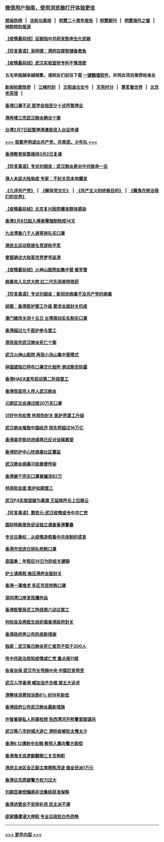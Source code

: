 ### [微信用户指南，使用浏览器打开体验更佳](https://github.com/gfw-breaker/banned-news1/blob/master/indexes/wechat-guide.md?t=0)
#### [禁闻热榜](热点新闻.md?t=0)  &nbsp;&nbsp;|&nbsp;&nbsp; [法轮功真相](https://github.com/gfw-breaker/truth/blob/master/README.md?t=0) &nbsp;&nbsp;|&nbsp;&nbsp; [明慧二十周年报告](https://github.com/gfw-breaker/mh-reports/blob/master/README.md?t=0) &nbsp;&nbsp;|&nbsp;&nbsp;[明慧期刊](https://github.com/gfw-breaker/mh-qikan) &nbsp;&nbsp;|&nbsp;&nbsp; [明慧海外之窗](https://github.com/gfw-breaker/mh-news/blob/master/README.md?t=0) &nbsp;&nbsp;|&nbsp;&nbsp; [神韵特别报道](https://github.com/gfw-breaker/mh-news/blob/master/shenyun.md?t=0)
#### [【疫情最前线】证据指中共研发致命生化武器](../pages/nsc415/n11853087.md?t=02090202) 
#### [【珍言真语】吴明德：港府应提取储备救急](../pages/nsc415/n11852734.md?t=02090202) 
#### [【疫情最前线】武汉实验室抢专利不慎泄密](../pages/nsc415/n11850310.md?t=02090202) 
#### 五毛举报越来越频繁，请网友们前往下载 [一键翻墙软件](https://github.com/gfw-breaker/ssr-accounts)，并将此项目推荐给亲友
#### [新闻拍案惊奇](https://github.com/gfw-breaker/banned-news1/blob/master/pages/link4.md) &nbsp;&nbsp;|&nbsp;&nbsp; [江峰时刻](https://github.com/gfw-breaker/banned-news1/blob/master/pages/link4.md) &nbsp;&nbsp;|&nbsp;&nbsp; [文昭谈古论今](https://github.com/gfw-breaker/banned-news1/blob/master/pages/link4.md) &nbsp;&nbsp;|&nbsp;&nbsp; [天亮时分](https://github.com/gfw-breaker/banned-news1/blob/master/pages/link4.md) &nbsp;&nbsp;|&nbsp;&nbsp; [萧茗看世界](https://github.com/gfw-breaker/banned-news1/blob/master/pages/link4.md) &nbsp;&nbsp;|&nbsp;&nbsp; [北京老茶馆](https://github.com/gfw-breaker/banned-news1/blob/master/pages/link4.md) &nbsp;&nbsp;|&nbsp;&nbsp; 
#### [香港口罩不足 医学会指至少十诊所暂停业](../pages/nsc415/n11850301.md?t=02090202) 
#### [港再增三宗武汉肺炎确诊个案](../pages/nsc415/n11850328.md?t=02090202) 
#### [台湾2月7日起暂停港澳居民入台证申请](../pages/nsc415/n11850304.md?t=02090202) 
#### [>>> 我要声明退出共产党、共青团、少年队 <<<](https://github.com/begood0513/goodnews/blob/master/quit/letter.md) 
#### [香港教育局暂维持3月2日复课](../pages/nsc415/n11850260.md?t=02090202) 
#### [【珍言真语】专访刘细良：武汉肺炎是对中共致命一击](../pages/nsc415/n11849934.md?t=02090202) 
#### [港人未返大陆染疫 专家：不封关恐本地爆发](../pages/nsc415/n11848021.md?t=02090202) 
#### [《九评共产党》](https://github.com/begood0513/9ping.md/blob/master/README.md) &nbsp;|&nbsp; [《解体党文化》](../../../../jtdwh.md/blob/master/README.md)  &nbsp;|&nbsp; [《共产主义的终极目的》](../../../../gczydzjmd.md/blob/master/README.md) &nbsp;|&nbsp; [《魔鬼在统治我们的世界》](../../../../mgztzwmdsj.md/blob/master/README.md) 
#### [【疫情最前线】北京复兴医院爆发群体感染](../pages/nsc415/n11847626.md?t=02090202) 
#### [香港2月8日起入境者需强制检疫14天](../pages/nsc415/n11847658.md?t=02090202) 
#### [九龙湾逾八千人通宵排队买口罩](../pages/nsc415/n11847647.md?t=02090202) 
#### [港民主运动获提名竞逐和平奖](../pages/nsc415/n11847633.md?t=02090202) 
#### [曾载确诊大陆客世界梦号返港](../pages/nsc415/n11847608.md?t=02090202) 
#### [【疫情最前线】火神山医院如集中营 被军管](../pages/nsc415/n11847524.md?t=02090202) 
#### [病毒攻入北京大院 红二代先用美特效药](../pages/nsc415/n11847427.md?t=02090202) 
#### [【珍言真语】专访刘细良：新冠状病毒不及共产党的病毒](../pages/nsc415/n11847164.md?t=02090202) 
#### [组图：香港医护罢工升级 要求全面封关抗疫](../pages/nsc415/n11844107.md?t=02090202) 
#### [澳门赌场关闭十五日 台湾周四实名制买口罩](../pages/nsc415/n11845083.md?t=02090202) 
#### [香港超过七千医护参与罢工](../pages/nsc415/n11845051.md?t=02090202) 
#### [港现首宗武汉肺炎死亡个案](../pages/nsc415/n11844998.md?t=02090202) 
#### [武汉火神山医院 再现小汤山集中营模式](../pages/nsc415/n11844763.md?t=02090202) 
#### [钟国斌指已将布口罩交化验所 测试能否防菌](../pages/nsc415/n11842783.md?t=02090202) 
#### [香港HAEA宣布启动第二阶段罢工](../pages/nsc415/n11842723.md?t=02090202) 
#### [香港现首宗人传人武汉肺炎](../pages/nsc415/n11842766.md?t=02090202) 
#### [元朗区议会通过拨20万买口罩](../pages/nsc415/n11842754.md?t=02090202) 
#### [讨好中共权贵 林郑伪封关 医护界罢工升级](../pages/nsc415/n11842359.md?t=02090202) 
#### [武汉肺炎摧毁中国经济 损失将超过16万亿](../pages/nsc415/n11839723.md?t=02090202) 
#### [香港美孚街坊连续两日反对设隔离营](../pages/nsc415/n11839962.md?t=02090202) 
#### [香港防护中心忧病毒社区蔓延](../pages/nsc415/n11839933.md?t=02090202) 
#### [武汉肺炎病毒可经粪便传染](../pages/nsc415/n11839939.md?t=02090202) 
#### [香港逾千宗买口罩被骗涉82万](../pages/nsc415/n11839914.md?t=02090202) 
#### [林郑拒会面 医护如期罢工](../pages/nsc415/n11839892.md?t=02090202) 
#### [武汉P4实验室疑为毒源 王延轶所长上位疑云](../pages/nsc415/n11835543.md?t=02090202) 
#### [【珍言真语】萧若元:武汉疫情或令中共亡党](../pages/nsc415/n11829394.md?t=02090202) 
#### [国际特赦报告促设独立调查香港警暴](../pages/nsc415/n11833845.md?t=02090202) 
#### [专访吕秉权：从疫情造假看中共体制的谎言](../pages/nsc415/n11833813.md?t=02090202) 
#### [香港市民连日排队抢购口罩](../pages/nsc415/n11833794.md?t=02090202) 
#### [袁国勇：年假后14日为防疫关键期](../pages/nsc415/n11831088.md?t=02090202) 
#### [护士请病假 施压港府全面封关](../pages/nsc415/n11831030.md?t=02090202) 
#### [香港一罩难求 多区市民抢购口罩](../pages/nsc415/n11831002.md?t=02090202) 
#### [深圳湾口岸发现爆炸品](../pages/nsc415/n11828802.md?t=02090202) 
#### [香港医管局员工阵线周六动议罢工](../pages/nsc415/n11828762.md?t=02090202) 
#### [何柏良及两医生组织倡香港政府封关](../pages/nsc415/n11828749.md?t=02090202) 
#### [香港政府再公布防疫新措施](../pages/nsc415/n11828716.md?t=02090202) 
#### [独家：武汉每日肺炎死亡者恐不低于200人](../pages/nsc415/n11828240.md?t=02090202) 
#### [传中共政治局知疫情或亡党 重点保11城](../pages/nsc415/n11828145.md?t=02090202) 
#### [各省自保 武汉市长甩锅中央 中国巨变将至](../pages/nsc415/n11828021.md?t=02090202) 
#### [武汉人学香港 喊加油齐合唱 提五大诉求](../pages/nsc415/n11827046.md?t=02090202) 
#### [港整体消费投诉跌6% 创18年新低](../pages/nsc415/n11817280.md?t=02090202) 
#### [香港政府公布武汉肺炎最新措施](../pages/nsc415/n11817152.md?t=02090202) 
#### [许智峯提私人刑事检控 告西湾河开枪警意图谋杀](../pages/nsc415/n11817132.md?t=02090202) 
#### [武汉等八市封城大逃亡 港防疫被批太慢太少](../pages/nsc415/n11817058.md?t=02090202) 
#### [香港6.12遭射中右眼 教师入禀向警方索偿](../pages/nsc415/n11814678.md?t=02090202) 
#### [香港海关巡逻艇翻侧三关员殉职](../pages/nsc415/n11814604.md?t=02090202) 
#### [港民主派区会正副主席晤陈茂波 倡全民派1万元](../pages/nsc415/n11814582.md?t=02090202) 
#### [香港议员质疑警方权力过大](../pages/nsc415/n11814560.md?t=02090202) 
#### [刘颕匡被控煽惑非法集结获准保释](../pages/nsc415/n11811727.md?t=02090202) 
#### [香港选管会不安排补选 民主派不满](../pages/nsc415/n11811691.md?t=02090202) 
#### [邵家臻遭浸大停职 专业议政批白色恐怖](../pages/nsc415/n11811670.md?t=02090202) 

----
#### [ >>> 更早内容 <<< ](../indexes/nsc415-earlier.md)
